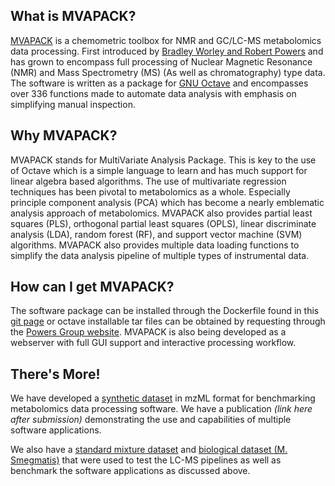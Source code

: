 ## What is MVAPACK?
[MVAPACK](https://bionmr.unl.edu/mvapack.php) is a chemometric toolbox for NMR and GC/LC-MS metabolomics data processing. First introduced by [Bradley Worley and Robert Powers](https://doi.org/10.1021/cb4008937) and has grown to encompass full processing of Nuclear Magnetic Resonance (NMR) and Mass Spectrometry (MS) (As well as chromatography) type data. The software is written as a package for [GNU Octave](https://octave.org/) and encompasses over 336 functions made to automate data analysis with emphasis on simplifying manual inspection.

## Why MVAPACK?
MVAPACK stands for MultiVariate Analysis Package. This is key to the use of Octave which is a simple language to learn and has much support for linear algebra based algorithms. The use of multivariate regression techniques has been pivotal to metabolomics as a whole. Especially principle component analysis (PCA) which has become a nearly emblematic analysis approach of metabolomics. MVAPACK also provides partial least squares (PLS), orthogonal partial least squares (OPLS), linear discriminate analysis (LDA), random forest (RF), and support vector machine (SVM) algorithms. MVAPACK also provides multiple data loading functions to simplify the data analysis pipeline of multiple types of instrumental data.

## How can I get MVAPACK?
The software package can be installed through the Dockerfile found in this [git page](https://github.com/RedDawnMJ/mvapack) or octave installable tar files can be obtained by requesting through the [Powers Group website](https://bionmr.unl.edu/mvapack-form.php). MVAPACK is also being developed as a webserver with full GUI support and interactive processing workflow.

## There's More!
We have developed a [synthetic dataset](https://bionmr.unl.edu/files/mvapack/SyntheticDataset.zip) in mzML format for benchmarking metabolomics data processing software. We have a publication *(link here after submission)* demonstrating the use and capabilities of multiple software applications.

We also have a [standard mixture dataset](https://bionmr.unl.edu/files/mvapack/Standard-Mixture.zip) and [biological dataset (M. Smegmatis)](https://bionmr.unl.edu/files/mvapack/Smegmatis%20Dataset.zip) that were used to test the LC-MS pipelines as well as benchmark the software applications as discussed above.

